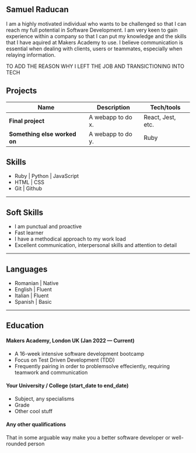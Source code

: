 ## Samuel Raducan

I am a highly motivated individual who wants to be challenged so that I can reach my full potential in Software Development. 
I am very keen to gain experience within a company so that I can put my knowledge and the skills that I have aquired at Makers Academy to use.
I believe communication is essential when dealing with clients, users or teammates, especially when relaying information.

TO ADD THE REASON WHY I LEFT THE JOB AND TRANSICTIONING INTO TECH

## Projects

| Name                         | Description       | Tech/tools        |
| ---------------------------- | ----------------- | ----------------- |
| **Final project**            | A webapp to do x. | React, Jest, etc. |
| **Something else worked on** | A webapp to do y. | Ruby              |


## Skills

- Ruby | Python | JavaScript
- HTML | CSS
- Git | Github

- - - - 

## Soft Skills

- I am punctual and proactive
- Fast learner
- I have a methodical approach to my work load 
- Excellent communication, interpersonal skills and attention to detail

- - - - 

## Languages

- Romanian | Native
- English | Fluent
- Italian | Fluent
- Spanish | Basic


- - - - 

## Education

#### Makers Academy, London UK (Jan 2022 — Current)

- A 16-week intensive software development bootcamp
- Focus on Test Driven Development (TDD)
- Frequently pairing in order to problemsolve effeciently, requiring teamwork and communication

#### Your University / College (start_date to end_date)

- Subject, any specialisms
- Grade
- Other cool stuff

#### Any other qualifications

That in some arguable way make you a better software developer or well-rounded person


